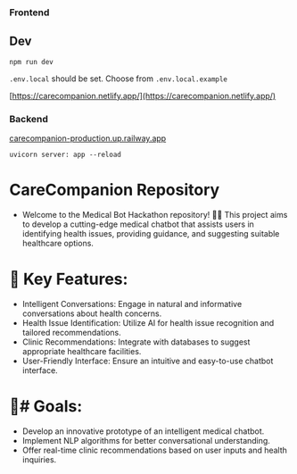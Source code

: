
### Frontend

## Dev

`npm run dev`

`.env.local` should be set. Choose from `.env.local.example`

[https://carecompanion.netlify.app/](https://carecompanion.netlify.app/)

### Backend

[carecompanion-production.up.railway.app](carecompanion-production.up.railway.app)

`uvicorn server: app --reload`

# CareCompanion Repository

- Welcome to the Medical Bot Hackathon repository! 🏥🤖 This project aims to develop a cutting-edge medical chatbot that assists users in identifying health issues, providing guidance, and suggesting suitable healthcare options.

# 🚀 Key Features:

- Intelligent Conversations: Engage in natural and informative conversations about health concerns.
- Health Issue Identification: Utilize AI for health issue recognition and tailored recommendations.
- Clinic Recommendations: Integrate with databases to suggest appropriate healthcare facilities.
- User-Friendly Interface: Ensure an intuitive and easy-to-use chatbot interface.

# 🎯# Goals:

- Develop an innovative prototype of an intelligent medical chatbot.
- Implement NLP algorithms for better conversational understanding.
- Offer real-time clinic recommendations based on user inputs and health inquiries.
